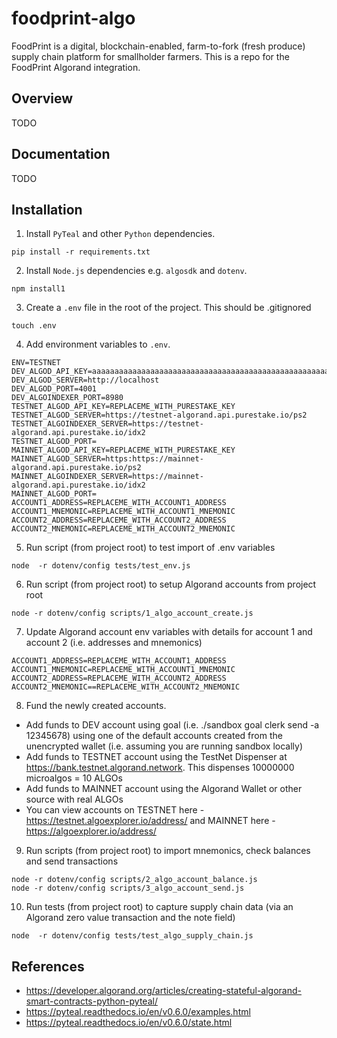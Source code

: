 # foodprint-algo

FoodPrint is a digital, blockchain-enabled, farm-to-fork (fresh produce) supply chain platform for smallholder farmers. 
This is a repo for the FoodPrint Algorand integration.


## Overview
TODO

## Documentation
TODO

## Installation

1. Install `PyTeal` and other `Python` dependencies. 
```
pip install -r requirements.txt
```

2. Install `Node.js` dependencies e.g. `algosdk` and `dotenv`. 
```
npm install1
```

3. Create a `.env` file in the root of the project. This should be .gitignored
```
touch .env
```

4. Add environment variables to `.env`. 
```
ENV=TESTNET
DEV_ALGOD_API_KEY=aaaaaaaaaaaaaaaaaaaaaaaaaaaaaaaaaaaaaaaaaaaaaaaaaaaaaaaaaaaaaaaa
DEV_ALGOD_SERVER=http://localhost
DEV_ALGOD_PORT=4001
DEV_ALGOINDEXER_PORT=8980
TESTNET_ALGOD_API_KEY=REPLACEME_WITH_PURESTAKE_KEY
TESTNET_ALGOD_SERVER=https://testnet-algorand.api.purestake.io/ps2
TESTNET_ALGOINDEXER_SERVER=https://testnet-algorand.api.purestake.io/idx2
TESTNET_ALGOD_PORT=
MAINNET_ALGOD_API_KEY=REPLACEME_WITH_PURESTAKE_KEY
MAINNET_ALGOD_SERVER=https:https://mainnet-algorand.api.purestake.io/ps2
MAINNET_ALGOINDEXER_SERVER=https://mainnet-algorand.api.purestake.io/idx2
MAINNET_ALGOD_PORT=
ACCOUNT1_ADDRESS=REPLACEME_WITH_ACCOUNT1_ADDRESS
ACCOUNT1_MNEMONIC=REPLACEME_WITH_ACCOUNT1_MNEMONIC
ACCOUNT2_ADDRESS=REPLACEME_WITH_ACCOUNT2_ADDRESS
ACCOUNT2_MNEMONIC=REPLACEME_WITH_ACCOUNT2_MNEMONIC
```

5. Run script (from project root) to test import of .env variables
```
node  -r dotenv/config tests/test_env.js
```

6. Run script (from project root) to setup Algorand accounts from project root
```
node -r dotenv/config scripts/1_algo_account_create.js  
```

7. Update Algorand account env variables with details for account 1 and account 2 (i.e. addresses and mnemonics)
```
ACCOUNT1_ADDRESS=REPLACEME_WITH_ACCOUNT1_ADDRESS
ACCOUNT1_MNEMONIC=REPLACEME_WITH_ACCOUNT1_MNEMONIC
ACCOUNT2_ADDRESS=REPLACEME_WITH_ACCOUNT2_ADDRESS
ACCOUNT2_MNEMONIC==REPLACEME_WITH_ACCOUNT2_MNEMONIC 
```

8. Fund the newly created accounts. 
- Add funds to DEV account using goal (i.e. ./sandbox goal clerk send -a 12345678)  using one of the default accounts 
created from the unencrypted wallet (i.e. assuming you are running sandbox locally)
- Add funds to TESTNET account using the TestNet Dispenser at https://bank.testnet.algorand.network. This dispenses 
10000000 microalgos = 10 ALGOs
- Add funds to MAINNET account using the Algorand Wallet or other source with real ALGOs
- You can view accounts on TESTNET here - https://testnet.algoexplorer.io/address/ 
and MAINNET here - https://algoexplorer.io/address/

9. Run scripts (from project root) to import mnemonics, check balances and send transactions
``` 
node -r dotenv/config scripts/2_algo_account_balance.js  
node -r dotenv/config scripts/3_algo_account_send.js  
```

10. Run tests (from project root) to capture supply chain data (via an Algorand zero value transaction and the note field)
``` 
node  -r dotenv/config tests/test_algo_supply_chain.js
```

## References
- https://developer.algorand.org/articles/creating-stateful-algorand-smart-contracts-python-pyteal/
- https://pyteal.readthedocs.io/en/v0.6.0/examples.html
- https://pyteal.readthedocs.io/en/v0.6.0/state.html